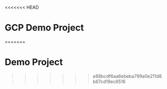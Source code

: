 <<<<<<< HEAD
# GCP Demo Project
=======
# Demo Project
>>>>>>> e88bcdf6aa6ebeba799a0e211d8b67cd19ec6516
